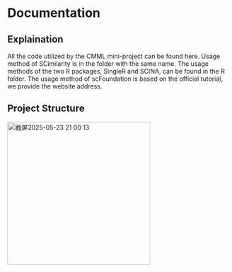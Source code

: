 # Documentation

## Explaination

All the code utilized by the CMML mini-project can be found here. Usage method of SCimilarity is in the folder with the same name. The usage methods of the two R packages, SingleR and SCINA, can be found in the R folder. The usage method of scFoundation is based on the official tutorial, we provide the website address.

## Project Structure



<img width="323" alt="截屏2025-05-23 21 00 13" src="https://github.com/user-attachments/assets/420f0491-ac8a-4646-92cf-9862214fddb2" />





